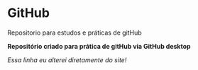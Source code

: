# GitHub
 Repositorio para estudos e práticas de gitHub

**Repositório criado para prática de gitHub via GitHub desktop**

*Essa linha eu alterei diretamente do site!*
